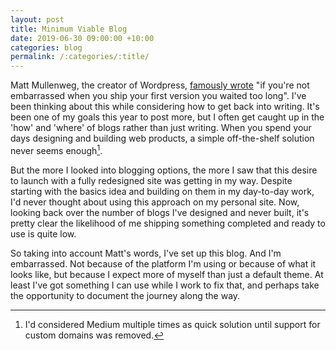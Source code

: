 ```yaml
---
layout: post
title: Minimum Viable Blog
date: 2019-06-30 09:00:00 +10:00
categories: blog
permalink: /:categories/:title/
---
```


Matt Mullenweg, the creator of Wordpress, [famously wrote](https://ma.tt/2010/11/one-point-oh) "if you're not embarrassed when you ship your first version you waited too long". I've been thinking about this while considering how to get back into writing. It's been one of my goals this year to post more, but I often get caught up in the 'how' and 'where' of blogs rather than just writing. When you spend your days designing and building web products, a simple off-the-shelf solution never seems enough[^1].

But the more I looked into blogging options, the more I saw that this desire to launch with a fully redesigned site was getting in my way. Despite starting with the basics idea and building on them in my day-to-day work, I'd never thought about using this approach on my personal site. Now, looking back over the number of  blogs I've designed and never built, it's pretty clear the likelihood of me shipping something completed and ready to use is quite low.

So taking into account Matt's words, I've set up this blog. And I'm embarrassed. Not because of the platform I'm using or because of what it looks like, but because I expect more of myself than just a default theme. At least I've got something I can use while I work to fix that, and perhaps take the opportunity to document the journey along the way.

[^1]: I'd considered Medium multiple times as quick solution until support for custom domains was removed.